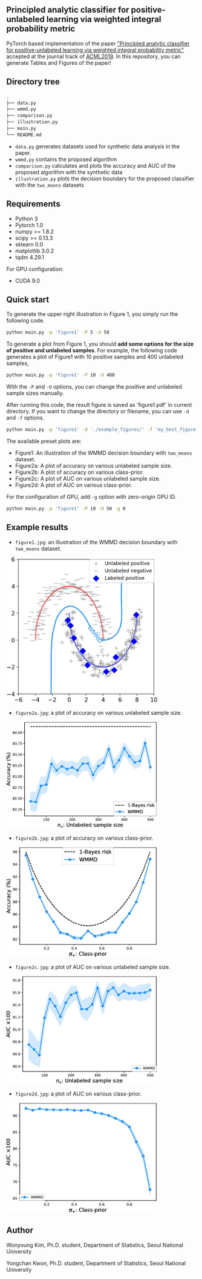 ## Principled analytic classifier for positive-unlabeled learning via weighted integral probability metric

PyTorch based implementation of the paper ["Principled analytic classifier for positive-unlabeled learning via weighted integral probability metric"](https://arxiv.org/abs/1901.09503) accepted at the journal track of [ACML2019](http://www.acml-conf.org/2019/conference/accepted-papers/). In this repository, you can generate Tables and Figures of the paper!

## Directory tree

```bash
.
├── data.py
├── wmmd.py
├── comparison.py
├── illustration.py
├── main.py
└── README.md
```

- `data.py` generates datasets used for synthetic data analysis in the paper.
- `wmmd.py` contains the proposed algorithm
- `comparison.py` calculates and plots the accuracy and AUC of the proposed algorithm with the synthetic data
- `illustration.py` plots the decision boundary for the proposed classifier with the `two_moons` datasets

## Requirements
- Python 3
- Pytorch 1.0
- numpy >= 1.8.2
- scipy >= 0.13.3
- sklearn 0.0
- matplotlib 3.0.2
- tqdm 4.29.1

For GPU configuration:
- CUDA 9.0


## Quick start

To generate the upper right illustration in Figure 1, you simply run the following code.

```bash
python main.py -p 'figure1' -P 5 -U 50
```

To generate a plot from Figure 1, you should **add some options for the size of positive and unlabeled samples**. For example, the following code generates a plot of Figure1 with 10 positive samples and 400 unlabeled samples,

```bash
python main.py -p 'figure1' -P 10 -U 400
```
With the `-P` and `-U` options, you can change the positive and unlabeled sample sizes manually.

After running this code, the result figure is saved as 'figure1.pdf' in current directory. If you want to change the directory or filename, you can use `-d` and `-f` options.

```bash
python main.py -p 'figure1' -d './example_figures/' -f 'my_best_figure.pdf'
```

The available preset plots are:
- Figure1: An illustration of the WMMD decision boundary with `two_moons` dataset.
- Figure2a: A plot of accuracy on various unlabeled sample size.
- Figure2b: A plot of accuracy on various class-prior.
- Figure2c: A plot of AUC on various unlabeled sample size.
- Figure2d: A plot of AUC on various class-prior.

For the configuration of GPU, add `-g` option with zero-origin GPU ID.
```bash
python main.py -p 'figure1' -P 10 -U 50 -g 0
```

## Example results
- `figure1.jpg`: an illustration of the WMMD decision boundary with `two_moons` dataset.
<img src="./example_figures/figure1.jpg" width="400">

- `figure2a.jpg`: a plot of accuracy on various unlabeled sample size.
<img src="./example_figures/figure2a.jpg" width="400">

- `figure2b.jpg`: a plot of accuracy on various class-prior.
<img src="./example_figures/figure2b.jpg" width="400">

- `figure2c.jpg`: a plot of AUC on various unlabeled sample size.
<img src="./example_figures/figure2c.jpg" width="400">

- `figure2d.jpg`: a plot of AUC on various class-prior.
<img src="./example_figures/figure2d.jpg" width="400">


<!---

## Detailed usage

You can use `-m` options to generate one of the below plots:
- `accuracy_n_u`: A plot of accuracy on manually selected unlabeled sample size.
- `accuracy_pi_plus`: A plot of accuracy on manually selected class-prior.
- `AUC_n_u`: A plot of AUC on manually selected unlabeled sample size.
- `AUC_pi_plus`: A plot of accuracy on manually selected class-prior.
- `illustration_normal`: An illustration of the WMMD decision boundary with `two_normal` dataset.
- `illustraion_circles`: An illustration of the WMMD decision boundary with `two_circles` dataset.
- `illustraion_moons`: An illustration of the WMMD decision boundary with `two_moons` dataset.

--->



## Author

Wonyoung Kim, Ph.D. student, Department of Statistics, Seoul National University

Yongchan Kwon, Ph.D. student, Department of Statistics, Seoul National University

